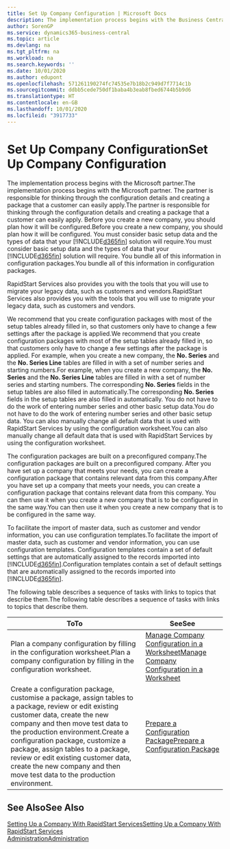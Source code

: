 ```yaml
---
title: Set Up Company Configuration | Microsoft Docs
description: The implementation process begins with the Business Central solution will require. You bundle all of this information into configuration packages.
author: SorenGP
ms.service: dynamics365-business-central
ms.topic: article
ms.devlang: na
ms.tgt_pltfrm: na
ms.workload: na
ms.search.keywords: ''
ms.date: 10/01/2020
ms.author: edupont
ms.openlocfilehash: 571261190274fc74535e7b18b2c949d7f7714c1b
ms.sourcegitcommit: ddbb5cede750df1baba4b3eab8fbed6744b5b9d6
ms.translationtype: HT
ms.contentlocale: en-GB
ms.lasthandoff: 10/01/2020
ms.locfileid: "3917733"
---
```

# <a name="set-up-company-configuration"></a><span data-ttu-id="7c96c-104">Set Up Company Configuration</span><span class="sxs-lookup"><span data-stu-id="7c96c-104">Set Up Company Configuration</span></span>
<span data-ttu-id="7c96c-105">The implementation process begins with the Microsoft partner.</span><span class="sxs-lookup"><span data-stu-id="7c96c-105">The implementation process begins with the Microsoft partner.</span></span> <span data-ttu-id="7c96c-106">The partner is responsible for thinking through the configuration details and creating a package that a customer can easily apply.</span><span class="sxs-lookup"><span data-stu-id="7c96c-106">The partner is responsible for thinking through the configuration details and creating a package that a customer can easily apply.</span></span> <span data-ttu-id="7c96c-107">Before you create a new company, you should plan how it will be configured.</span><span class="sxs-lookup"><span data-stu-id="7c96c-107">Before you create a new company, you should plan how it will be configured.</span></span> <span data-ttu-id="7c96c-108">You must consider basic setup data and the types of data that your [!INCLUDE[d365fin](includes/d365fin_md.md)] solution will require.</span><span class="sxs-lookup"><span data-stu-id="7c96c-108">You must consider basic setup data and the types of data that your [!INCLUDE[d365fin](includes/d365fin_md.md)] solution will require.</span></span> <span data-ttu-id="7c96c-109">You bundle all of this information in configuration packages.</span><span class="sxs-lookup"><span data-stu-id="7c96c-109">You bundle all of this information in configuration packages.</span></span>

<span data-ttu-id="7c96c-110">RapidStart Services also provides you with the tools that you will use to migrate your legacy data, such as customers and vendors.</span><span class="sxs-lookup"><span data-stu-id="7c96c-110">RapidStart Services also provides you with the tools that you will use to migrate your legacy data, such as customers and vendors.</span></span>  

<span data-ttu-id="7c96c-111">We recommend that you create configuration packages with most of the setup tables already filled in, so that customers only have to change a few settings after the package is applied.</span><span class="sxs-lookup"><span data-stu-id="7c96c-111">We recommend that you create configuration packages with most of the setup tables already filled in, so that customers only have to change a few settings after the package is applied.</span></span> <span data-ttu-id="7c96c-112">For example, when you create a new company, the **No. Series** and the **No. Series Line** tables are filled in with a set of number series and starting numbers.</span><span class="sxs-lookup"><span data-stu-id="7c96c-112">For example, when you create a new company, the **No. Series** and the **No. Series Line** tables are filled in with a set of number series and starting numbers.</span></span> <span data-ttu-id="7c96c-113">The corresponding **No. Series** fields in the setup tables are also filled in automatically.</span><span class="sxs-lookup"><span data-stu-id="7c96c-113">The corresponding **No. Series** fields in the setup tables are also filled in automatically.</span></span> <span data-ttu-id="7c96c-114">You do not have to do the work of entering number series and other basic setup data.</span><span class="sxs-lookup"><span data-stu-id="7c96c-114">You do not have to do the work of entering number series and other basic setup data.</span></span> <span data-ttu-id="7c96c-115">You can also manually change all default data that is used with RapidStart Services by using the configuration worksheet.</span><span class="sxs-lookup"><span data-stu-id="7c96c-115">You can also manually change all default data that is used with RapidStart Services by using the configuration worksheet.</span></span>  

<span data-ttu-id="7c96c-116">The configuration packages are built on a preconfigured company.</span><span class="sxs-lookup"><span data-stu-id="7c96c-116">The configuration packages are built on a preconfigured company.</span></span> <span data-ttu-id="7c96c-117">After you have set up a company that meets your needs, you can create a configuration package that contains relevant data from this company.</span><span class="sxs-lookup"><span data-stu-id="7c96c-117">After you have set up a company that meets your needs, you can create a configuration package that contains relevant data from this company.</span></span> <span data-ttu-id="7c96c-118">You can then use it when you create a new company that is to be configured in the same way.</span><span class="sxs-lookup"><span data-stu-id="7c96c-118">You can then use it when you create a new company that is to be configured in the same way.</span></span>  

<span data-ttu-id="7c96c-119">To facilitate the import of master data, such as customer and vendor information, you can use configuration templates.</span><span class="sxs-lookup"><span data-stu-id="7c96c-119">To facilitate the import of master data, such as customer and vendor information, you can use configuration templates.</span></span> <span data-ttu-id="7c96c-120">Configuration templates contain a set of default settings that are automatically assigned to the records imported into [!INCLUDE[d365fin](includes/d365fin_md.md)].</span><span class="sxs-lookup"><span data-stu-id="7c96c-120">Configuration templates contain a set of default settings that are automatically assigned to the records imported into [!INCLUDE[d365fin](includes/d365fin_md.md)].</span></span>

<span data-ttu-id="7c96c-121">The following table describes a sequence of tasks with links to topics that describe them.</span><span class="sxs-lookup"><span data-stu-id="7c96c-121">The following table describes a sequence of tasks with links to topics that describe them.</span></span>

|<span data-ttu-id="7c96c-122">**To**</span><span class="sxs-lookup"><span data-stu-id="7c96c-122">**To**</span></span>|<span data-ttu-id="7c96c-123">**See**</span><span class="sxs-lookup"><span data-stu-id="7c96c-123">**See**</span></span>|  
|------------|-------------|  
|<span data-ttu-id="7c96c-124">Plan a company configuration by filling in the configuration worksheet.</span><span class="sxs-lookup"><span data-stu-id="7c96c-124">Plan a company configuration by filling in the configuration worksheet.</span></span>|[<span data-ttu-id="7c96c-125">Manage Company Configuration in a Worksheet</span><span class="sxs-lookup"><span data-stu-id="7c96c-125">Manage Company Configuration in a Worksheet</span></span>](admin-how-to-manage-company-configuration-in-a-worksheet.md)|  
|<span data-ttu-id="7c96c-126">Create a configuration package, customise a package, assign tables to a package, review or edit existing customer data, create the new company and then move test data to the production environment.</span><span class="sxs-lookup"><span data-stu-id="7c96c-126">Create a configuration package, customize a package, assign tables to a package, review or edit existing customer data, create the new company and then move test data to the production environment.</span></span>|[<span data-ttu-id="7c96c-127">Prepare a Configuration Package</span><span class="sxs-lookup"><span data-stu-id="7c96c-127">Prepare a Configuration Package</span></span>](admin-how-to-prepare-a-configuration-package.md)| 

## <a name="see-also"></a><span data-ttu-id="7c96c-128">See Also</span><span class="sxs-lookup"><span data-stu-id="7c96c-128">See Also</span></span>  
[<span data-ttu-id="7c96c-129">Setting Up a Company With RapidStart Services</span><span class="sxs-lookup"><span data-stu-id="7c96c-129">Setting Up a Company With RapidStart Services</span></span>](admin-set-up-a-company-with-rapidstart.md)  
[<span data-ttu-id="7c96c-130">Administration</span><span class="sxs-lookup"><span data-stu-id="7c96c-130">Administration</span></span>](admin-setup-and-administration.md)

